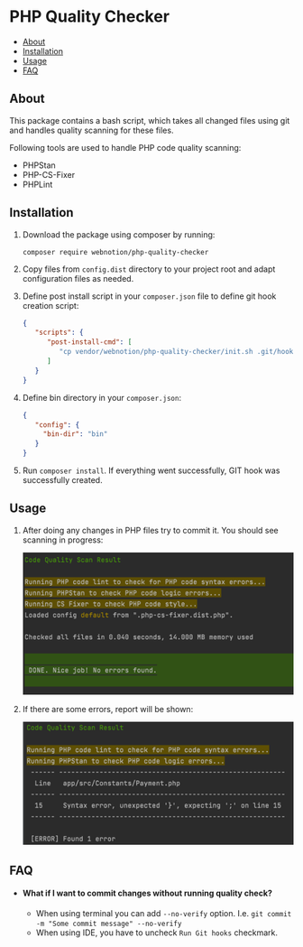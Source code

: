 # PHP Quality Checker

- [About](#about)
- [Installation](#installation)
- [Usage](#usage)
- [FAQ](#faq)

## About

This package contains a bash script, which takes all changed files using git and handles quality scanning for these files.

Following tools are used to handle PHP code quality scanning:
- PHPStan
- PHP-CS-Fixer
- PHPLint

## Installation

1. Download the package using composer by running:

    ```shell
    composer require webnotion/php-quality-checker
    ```
   

2. Copy files from `config.dist` directory to your project root and adapt configuration files as needed.


3. Define post install script in your `composer.json` file to define git hook creation script:
   ```json
   {
      "scripts": {
         "post-install-cmd": [
            "cp vendor/webnotion/php-quality-checker/init.sh .git/hooks/pre-commit"
         ]
      }
   }
   ```

4. Define bin directory in your `composer.json`:
   ```json
   {
      "config": {
        "bin-dir": "bin"
      }
   }
   ```

4. Run `composer install`. If everything went successfully, GIT hook was successfully created.

## Usage

1. After doing any changes in PHP files try to commit it. You should see scanning in progress:

   ![demo.png](docs/images/demo.png)

2. If there are some errors, report will be shown:

   ![img.png](docs/images/phpstan.png)


## FAQ

- #### What if I want to commit changes without running quality check?

   - When using terminal you can add `--no-verify` option. I.e. `git commit -m "Some commit message" --no-verify`
   - When using IDE, you have to uncheck `Run Git hooks` checkmark.